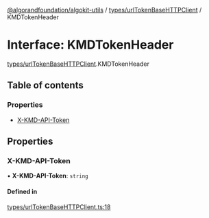 [@algorandfoundation/algokit-utils](../README.md) / [types/urlTokenBaseHTTPClient](../modules/types_urlTokenBaseHTTPClient.md) / KMDTokenHeader

# Interface: KMDTokenHeader

[types/urlTokenBaseHTTPClient](../modules/types_urlTokenBaseHTTPClient.md).KMDTokenHeader

## Table of contents

### Properties

- [X-KMD-API-Token](types_urlTokenBaseHTTPClient.KMDTokenHeader.md#x-kmd-api-token)

## Properties

### X-KMD-API-Token

• **X-KMD-API-Token**: `string`

#### Defined in

[types/urlTokenBaseHTTPClient.ts:18](https://github.com/algorandfoundation/algokit-utils-ts/blob/main/src/types/urlTokenBaseHTTPClient.ts#L18)
